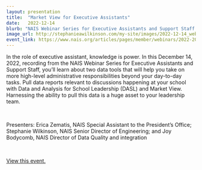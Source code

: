 ```yaml
---
layout: presentation
title:  "Market View for Executive Assistants"
date:   2022-12-14
blurb: "NAIS Webinar Series for Executive Assistants and Support Staff: NAIS Data Tools: DASL and Market View"
image_url: http://stephanieawilkinson.com/my-site/images/2022-12-14_webinar_thumbnail.png
event_link: https://www.nais.org/articles/pages/member/webinars/2022-2023/nais-webinar-recording-executive-assistant-series-nais-data-tools-dasl-and-market-view/
---
```

In the role of executive assistant, knowledge is power. In this December 14, 2022, recording from the NAIS Webinar Series for Executive Assistants and Support Staff, you’ll learn about two data tools that will help you take on more high-level administrative responsibilities beyond your day-to-day tasks. Pull data reports relevant to discussions happening at your school with Data and Analysis for School Leadership (DASL) and Market View. Harnessing the ability to pull this data is a huge asset to your leadership team.

&nbsp;

Presenters: Erica Zematis, NAIS Special Assistant to the President’s Office; Stephanie Wilkinson, NAIS Senior Director of Engineering; and Joy Bodycomb, NAIS Director of Data Quality and integration

&nbsp;

[View this event.](https://www.nais.org/articles/pages/member/webinars/2022-2023/nais-webinar-recording-executive-assistant-series-nais-data-tools-dasl-and-market-view/)